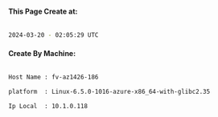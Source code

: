 
   
#### This Page Create at:

```bash

2024-03-20 - 02:05:29 UTC

```

#### Create By Machine:

```bash

Host Name : fv-az1426-186

platform  : Linux-6.5.0-1016-azure-x86_64-with-glibc2.35

Ip Local  : 10.1.0.118

```

